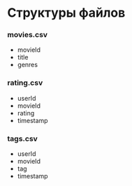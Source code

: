 # Структуры файлов

### movies.csv

* movieId
* title
* genres

### rating.csv

* userId
* movieId
* rating
* timestamp

### tags.csv

* userId
* movieId
* tag
* timestamp



